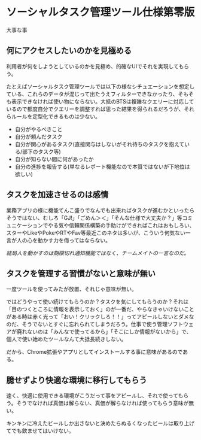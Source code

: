 # ソーシャルタスク管理ツール仕様第零版

大事な事

## 何にアクセスしたいのかを見極める

利用者が何をしようとしているのかを見極め、的確なUIでそれを実現してもらう。

たとえばソーシャルタスク管理ツールでは以下の様なシチュエーションを想定している、これらのデータが混じって出たうえフィルターできなかったり、そもそも表示できなければ使い物にならない。大抵のBTSは複雑なクエリーに対応しているので都度自分でクエリーを調整すれば思った結果を得られるだろうが、それらルールを定型化できるものは少ない。

- 自分がやるべきこと
- 自分が頼んだタスク
- 自分が関心があるタスク(直接関与はしないがそれ待ちのタスクを抱えている/部下のタスク等)
- 自分が知らない間に何があったか
- 自分の進捗を報告する(単なるレポート機能なので本質ではないが下地位は欲しい)

## タスクを加速させるのは感情

業務アプリの様に機能てんこ盛りでなんでも出来ればタスクが進むかといったらそうではない、むしろ「GJ!」「ごめん＞＜」「そんな仕様で大丈夫か？」等コミュニケーションでやる気や信頼関係構築の手助けができればこれはおもしろい、スターやLikeやPokeやRTやFav等最近このネタは多いが、こういう何気ない一言が人の心を動かす力を侮ってはならない。

*結局人を動かすのは期限切れ通知機能ではなく、チームメイトの一言なのだ。*

## タスクを管理する習慣がないと意味が無い

一度ツールを使ってみたが放置、それじゃ意味が無い。

ではどうやって使い続けてもらうのか？タスクを気にしてもらうのか？それは「目のつくところに情報を表示しておく」のが一番だ、やらなきゃいけないことがある時は赤く光って「おい！クリックしろ！！」ってアピールしないとダメなのだ、そうでないとすぐに忘れられてしまうだろう。仕事で使う管理ソフトウェアが廃れないのは「みんなで使ってるから」「そこにしか情報がないから」で、個人で使い始めたツールなんて大抵長続きしない。

だから、Chrome拡張やアプリとしてインストールする事に意味があるのである。

## 臆せずより快適な環境に移行してもらう

速く、快適に使用できる環境がこうだって事をアピールし、それで使ってもらう。そうでなければ真価は解らない、真価が解らなければ使ってもらう意味が無い。

キンキンに冷えたビールしか出さないと決めたらぬるくなったビールは取り上げてでも飲ませてはいけない。
